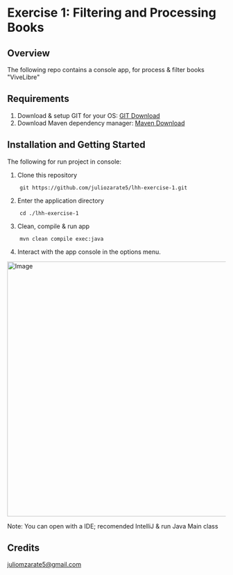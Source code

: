 # Exercise 1: Filtering and Processing Books

## Overview
The following repo contains a console app, for process & filter books "ViveLibre"

## Requirements

1. Download & setup GIT for your OS: [GIT Download](https://git-scm.com/)
3. Download Maven dependency manager: [Maven Download](https://maven.apache.org/download.cgi)

## Installation and Getting Started
The following for run project in console:

1. Clone this repository

```shell
	git https://github.com/juliozarate5/lhh-exercise-1.git
```

2. Enter the application directory

```shell
	cd ./lhh-exercise-1
```

3. Clean, compile & run app

```shell
	mvn clean compile exec:java
```

4. Interact with the app console in the options menu.

<img width="588" alt="Image" src="https://github.com/user-attachments/assets/ea9840fc-9eef-4a2d-b97b-eb1a2ebd56f5" />

Note: You can open with a IDE; recomended IntelliJ & run Java Main class

## Credits

juliomzarate5@gmail.com
